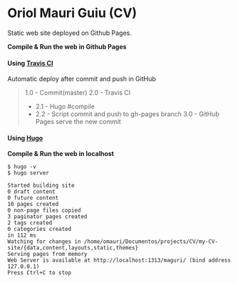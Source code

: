 # Oriol Mauri Guiu (CV)
Static web site deployed on Github Pages.

**Compile & Run the web in Github Pages**
#### Using [Travis CI](https://travis-ci.org/)
Automatic deploy after commit and push in GitHub
>1.0 - Commit(master)
>2.0 - Travis CI
>- 2.1 - Hugo #compile
>- 2.2 - Script commit and push to gh-pages branch
>3.0 - GitHub Pages serve the new commit
#### Using [Hugo](https://gohugo.io/)

**Compile & Run the web in localhost**
```
$ hugo -v
$ hugo server

Started building site
0 draft content
0 future content
10 pages created
0 non-page files copied
3 paginator pages created
2 tags created
0 categories created
in 112 ms
Watching for changes in /home/omauri/Documentos/projects/CV/my-CV-site/{data,content,layouts,static,themes}
Serving pages from memory
Web Server is available at http://localhost:1313/maguri/ (bind address 127.0.0.1)
Press Ctrl+C to stop
```
